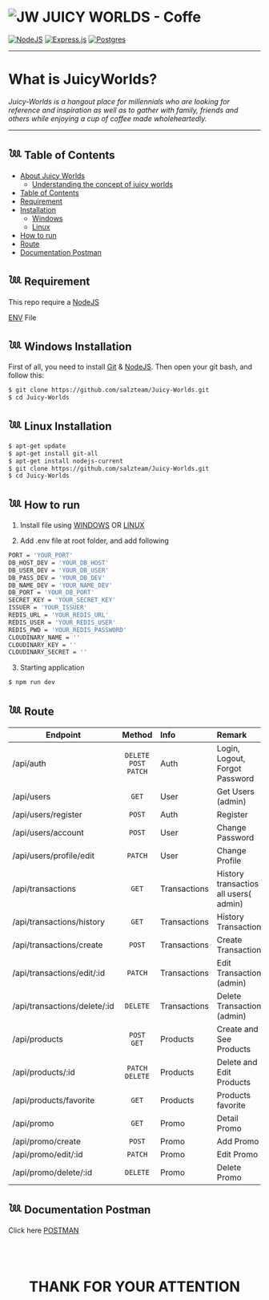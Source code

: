 # ![JW](https://media.discordapp.net/attachments/887272965622870047/1031541290887827476/IMG_5050.jpg?width=25&height=25) **JUICY WORLDS - Coffe**

[![NodeJS](https://img.shields.io/badge/node.js-6DA55F?style=for-the-badge&logo=node.js&logoColor=white)](https://nodejs.org/en/)
[![Express.js](https://img.shields.io/badge/express.js-%23404d59.svg?style=for-the-badge&logo=express&logoColor=%2361DAFB)](https://expressjs.com/)
[![Postgres](https://img.shields.io/badge/postgres-%23316192.svg?style=for-the-badge&logo=postgresql&logoColor=white)](https://www.postgresql.org/)
<br>

---

# **What is JuicyWorlds?**

_Juicy-Worlds is a hangout place for millennials who are looking for reference and inspiration as well as to gather with family, friends and others while enjoying a cup of coffee made wholeheartedly._

---

## 𓆙 Table of Contents

- [About Juicy Worlds](#about-Juicy-Worlds)
  - [Understanding the concept of juicy worlds](#**What-is-JuicyWorlds?**)
- [Table of Contents](#𓆙-Table-of-Contents)
- [Requirement](#𓆙-Requirement)
- [Installation](#)
  - [Windows](#𓆙-Windows-Installation)
  - [Linux](#𓆙_Linux_Installation)
- [How to run](#𓆙-How-to-run)
- [Route](#𓆙-Documentation-Postman)
- [Documentation Postman](#𓆙-Documentation-Postman)

## 𓆙 Requirement

This repo require a [NodeJS](https://nodejs.org/)

[ENV](#ENV) File

## 𓆙 Windows Installation

First of all, you need to install [Git](https://git-scm.com/download/win) & [NodeJS](https://nodejs.org/). Then open your git bash, and follow this:<br>

```sh
$ git clone https://github.com/salzteam/Juicy-Worlds.git
$ cd Juicy-Worlds
```

## 𓆙 Linux Installation

```sh
$ apt-get update
$ apt-get install git-all
$ apt-get install nodejs-current
$ git clone https://github.com/salzteam/Juicy-Worlds.git
$ cd Juicy-Worlds
```

## 𓆙 How to run

1. Install file using [WINDOWS](#Windows-Installation) OR [LINUX](Linux-Installation)

2. Add .env file at root folder, and add following

```sh
PORT = 'YOUR_PORT'
DB_HOST_DEV = 'YOUR_DB_HOST'
DB_USER_DEV = 'YOUR_DB_USER'
DB_PASS_DEV = 'YOUR_DB_DEV'
DB_NAME_DEV = 'YOUR_NAME_DEV'
DB_PORT = 'YOUR_DB_PORT'
SECRET_KEY = 'YOUR_SECRET_KEY'
ISSUER = 'YOUR_ISSUER'
REDIS_URL = 'YOUR_REDIS_URL'
REDIS_USER = 'YOUR_REDIS_USER'
REDIS_PWD = 'YOUR_REDIS_PASSWORD'
CLOUDINARY_NAME = ''
CLOUDINARY_KEY = ''
CLOUDINARY_SECRET = ''

```

3. Starting application

```sh
$ npm run dev
```

## 𓆙 Route

| Endpoint                     |      Method      | Info         | Remark                                |
| ---------------------------- | :--------------: | :----------- | :------------------------------------ |
| /api/auth                    | `DELETE` `POST` `PATCH`  | Auth         | Login, Logout, Forgot Password                       |
| /api/users                   |      `GET`       | User         | Get Users (admin)                        |
| /api/users/register          |      `POST`      | Auth         | Register                              |
| /api/users/account           |      `POST`      | User         | Change Password                       |
| /api/users/profile/edit      |     `PATCH`      | User         | Change Profile                        |
| /api/transactions            |      `GET`       | Transactions | History transactios all users( admin) |
| /api/transactions/history    |      `GET`       | Transactions | History Transaction                   |
| /api/transactions/create     |      `POST`      | Transactions | Create Transaction                    |
| /api/transactions/edit/:id   |     `PATCH`      | Transactions | Edit Transaction (admin)              |
| /api/transactions/delete/:id |     `DELETE`     | Transactions | Delete Transaction (admin)            |
| /api/products                |   `POST` `GET`   | Products     | Create and See Products               |
| /api/products/:id            | `PATCH` `DELETE` | Products     | Delete and Edit Products              |
| /api/products/favorite       |      `GET`       | Products     | Products favorite                     |
| /api/promo                   |      `GET`       | Promo        | Detail Promo                          |
| /api/promo/create            |      `POST`      | Promo        | Add Promo                             |
| /api/promo/edit/:id          |     `PATCH`      | Promo        | Edit Promo                            |
| /api/promo/delete/:id        |     `DELETE`     | Promo        | Delete Promo                          |

## 𓆙 Documentation Postman

Click here [POSTMAN](https://documenter.getpostman.com/view/23707233/2s83ziMNko)

<BR>
<BR>

<h1 align="center"> THANK FOR YOUR ATTENTION </h1>
